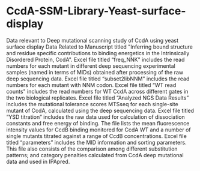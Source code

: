 # CcdA-SSM-Library-Yeast-surface-display
Data relevant to Deep mutational scanning study of CcdA using yeast surface display
Data Related to Manuscript titled "Inferring bound structure and residue specific contributions to binding energetics in the Intrinsically Disordered Protein, CcdA".
Excel file titled “freq_NNK" includes the read numbers for each mutant in different deep sequencing experimental samples (named in terms of MIDs) obtained after processing of the raw deep sequencing data.
Excel file titled “subset2libNNM" includes the read numbers for each mutant with NNM codon.
Excel file titled “WT read counts" includes the read numbers for WT CcdA across different gates in the two biological replicates.
Excel file titled “Analyzed NGS Data Results” includes the mutational tolerance scores MTSseq for each single-site mutant of CcdA, calculated using the deep sequencing data.
Excel file titled “YSD titration” includes the raw data used for calculation of dissociation constants and free energy of binding. The file lists the mean fluorescence intensity values for CcdB binding monitored for CcdA WT and a number of single mutants titrated against a range of CcdB concentrations. 
Excel file titled “parameters” includes the MID information and sorting parameters. This file also consists of the comparison among different substitution patterns; and category penalties calculated from CcdA deep mutational data and used in IPApred.

